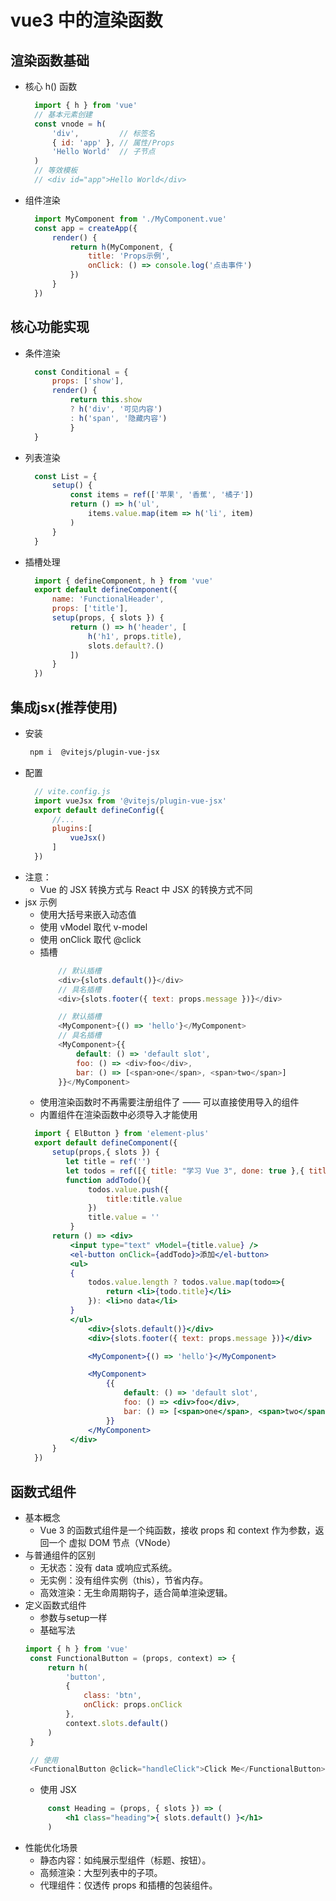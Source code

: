 # vue3 中的渲染函数

## 渲染函数基础
* 核心 h() 函数
  ```js
    import { h } from 'vue'
    // 基本元素创建
    const vnode = h(
        'div',         // 标签名
        { id: 'app' }, // 属性/Props
        'Hello World'  // 子节点
    )
    // 等效模板
    // <div id="app">Hello World</div>
  ```
* 组件渲染
  ```js
    import MyComponent from './MyComponent.vue'
    const app = createApp({
        render() {
            return h(MyComponent, {
                title: 'Props示例',
                onClick: () => console.log('点击事件')
            })
        }
    })
  ```

## 核心功能实现
* 条件渲染
  ```js
    const Conditional = {
        props: ['show'],
        render() {
            return this.show 
            ? h('div', '可见内容')
            : h('span', '隐藏内容')
            }
    }
  ```
* 列表渲染
  ```js
    const List = {
        setup() {
            const items = ref(['苹果', '香蕉', '橘子'])
            return () => h('ul',
                items.value.map(item => h('li', item)
            )
        }
    }
  ```
* 插槽处理
  ```js
    import { defineComponent, h } from 'vue'
    export default defineComponent({
        name: 'FunctionalHeader',
        props: ['title'],
        setup(props, { slots }) {
            return () => h('header', [
                h('h1', props.title),
                slots.default?.()
            ])
        }
    })
  ```

## 集成jsx(推荐使用)
* 安装
  ```bash
   npm i  @vitejs/plugin-vue-jsx
  ```
* 配置
  ```js
    // vite.config.js
    import vueJsx from '@vitejs/plugin-vue-jsx'
    export default defineConfig({
        //...
        plugins:[
            vueJsx()
        ]
    })
  
  ```
* 注意：
  - Vue 的 JSX 转换方式与 React 中 JSX 的转换方式不同
* jsx 示例
  - 使用大括号来嵌入动态值
  - 使用 vModel 取代 v-model
  - 使用 onClick 取代 @click
  - 插槽 
    ```js
        // 默认插槽
        <div>{slots.default()}</div>
        // 具名插槽
        <div>{slots.footer({ text: props.message })}</div>

        // 默认插槽
        <MyComponent>{() => 'hello'}</MyComponent>
        // 具名插槽
        <MyComponent>{{
            default: () => 'default slot',
            foo: () => <div>foo</div>,
            bar: () => [<span>one</span>, <span>two</span>]
        }}</MyComponent>
    ```
  - 使用渲染函数时不再需要注册组件了 —— 可以直接使用导入的组件
  - 内置组件在渲染函数中必须导入才能使用
  ```jsx
    import { ElButton } from 'element-plus'
    export default defineComponent({
        setup(props,{ slots }) {
           let title = ref('')
           let todos = ref([{ title: "学习 Vue 3", done: true },{ title: "睡觉", done: false}])
           function addTodo(){
                todos.value.push({
                    title:title.value
                })
                title.value = ''
            }
        return () => <div>
            <input type="text" vModel={title.value} />
            <el-button onClick={addTodo}>添加</el-button>
            <ul>
            {
                todos.value.length ? todos.value.map(todo=>{
                    return <li>{todo.title}</li>
                }): <li>no data</li>
            }
            </ul>
                <div>{slots.default()}</div>
                <div>{slots.footer({ text: props.message })}</div>

                <MyComponent>{() => 'hello'}</MyComponent>

                <MyComponent>
                    {{
                        default: () => 'default slot',
                        foo: () => <div>foo</div>,
                        bar: () => [<span>one</span>, <span>two</span>]
                    }}
                </MyComponent>
            </div>
        }
    })
  ```

## 函数式组件
* 基本概念
  - Vue 3 的函数式组件是一个纯函数，接收 props 和 context 作为参数，返回一个 虚拟 DOM 节点（VNode）
* 与普通组件的区别
  - 无状态：没有 data 或响应式系统。
  - 无实例：没有组件实例（this），节省内存。
  - 高效渲染：无生命周期钩子，适合简单渲染逻辑。
* 定义函数式组件
  - 参数与setup一样
  - 基础写法
   ```js
   import { h } from 'vue'
    const FunctionalButton = (props, context) => {
        return h(
            'button',
            {
                class: 'btn',
                onClick: props.onClick
            },
            context.slots.default()
        )
    }

    // 使用
    <FunctionalButton @click="handleClick">Click Me</FunctionalButton>
   ```
  - 使用 JSX
   ```jsx
        const Heading = (props, { slots }) => (
            <h1 class="heading">{ slots.default() }</h1>
        )
   ```
* 性能优化场景
  - 静态内容：如纯展示型组件（标题、按钮）。
  - 高频渲染：大型列表中的子项。
  - 代理组件：仅透传 props 和插槽的包装组件。